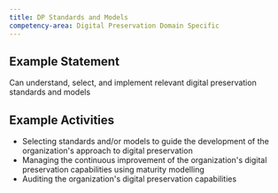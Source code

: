 ```yaml
---
title: DP Standards and Models
competency-area: Digital Preservation Domain Specific
---
```


## Example Statement

Can understand, select, and implement relevant digital preservation standards and models

## Example Activities	

* Selecting standards and/or models to guide the development of the organization's approach to digital preservation
* Managing the continuous improvement of the organization's digital preservation capabilities using maturity modelling
* Auditing the organization's digital preservation capabilities
